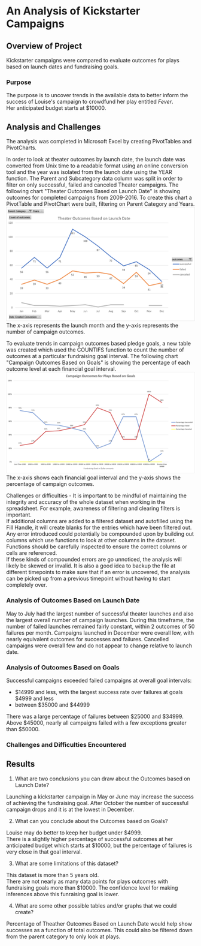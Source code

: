 # An Analysis of Kickstarter Campaigns

## Overview of Project
Kickstarter campaigns were compared to evaluate outcomes for plays based on launch dates and fundraising goals.

### Purpose
The purpose is to uncover trends in the available data to better inform the success of Louise's campaign to crowdfund her play entitled *Fever*.  
Her anticipated budget starts at $10000.

## Analysis and Challenges
The analysis was completed in Microsoft Excel by creating PivotTables and PivotCharts.

In order to look at theater outcomes by launch date, the launch date was converted from Unix time to a readable format using an online conversion tool and the year was isolated from the launch date using the YEAR function. 
The Parent and Subcategory data column was split in order to filter on only successful, failed and canceled Theater campaigns. 
The following chart "Theater Outcomes Based on Launch Date" is showing outcomes for completed campaigns from 2009-2016.
To create this chart a PivotTable and PivotChart were built, filtering on Parent Category and Years.  
![Theater Outcomes vs Launch](/Theater_Outcomes_vs_Launch.png)
The x-axis represents the launch month and the y-axis represents the number of campaign outcomes. 

To evaluate trends in campaign outcomes based pledge goals, a new table was created which used the COUNTIFS function to count the number of outcomes at a particular fundraising goal interval.
The following chart "Campaign Outcomes Based on Goals" is showing the percentage of each outcome level at each financial goal interval.
![Outcomes vs Goals](/Outcomes_vs_Goals.png)
The x-axis shows each financial goal interval and the y-axis shows the percentage of campaign outcomes.

Challenges or difficulties - It is important to be mindful of maintaining the integrity and accuracy of the whole dataset when working in the spreadsheet.
For example, awareness of filtering and clearing filters is important.  
If additional columns are added to a filtered dataset and autofilled using the Fill Handle, it will create blanks for the entries which have been filtered out.
Any error introduced could potentially be compounded upon by building out columns which use functions to look at other columns in the dataset.
Functions should be carefully inspected to ensure the correct columns or cells are referenced.  
If these kinds of compounded errors are go unnoticed, the analysis will likely be skewed or invalid.
It is also a good idea to backup the file at different timepoints to make sure that if an error is uncovered, the analysis can be picked up from a previous timepoint without having to start completely over.

### Analysis of Outcomes Based on Launch Date
May to July had the largest number of successful theater launches and also the largest overall number of campaign launches.
During this timeframe, the number of failed launches remained fairly constant, within 2 outcomes of 50 failures per month.
Campaigns launched in December were overall low, with nearly equivalent outcomes for successes and failures.
Cancelled campaigns were overall few and do not appear to change relative to launch date.

### Analysis of Outcomes Based on Goals
Successful campaigns exceeded failed campaigns at overall goal intervals:
- $14999 and less, with the largest success rate over failures at goals $4999 and less
- between $35000 and $44999

There was a large percentage of failures between $25000 and $34999.
Above $45000, nearly all campaigns failed with a few exceptions greater than $50000.

### Challenges and Difficulties Encountered

## Results

1. What are two conclusions you can draw about the Outcomes based on Launch Date?

Launching a kickstarter campaign in May or June may increase the success of achieving the fundraising goal.
After October the number of successful campaign drops and it is at the lowest in December.

2. What can you conclude about the Outcomes based on Goals?

Louise may do better to keep her budget under $4999.  
There is a slightly higher percentage of successful outcomes at her anticipated budget which starts at $10000, but the percentage of failures is very close in that goal interval.

3. What are some limitations of this dataset?

This dataset is more than 5 years old.  
There are not nearly as many data points for plays outcomes with fundraising goals more than $10000.
The confidence level for making inferences above this funraising goal is lower.

4. What are some other possible tables and/or graphs that we could create?

Percentage of Theather Outcomes Based on Launch Date would help show successes as a function of total outcomes.
This could also be filtered down from the parent category to only look at plays.




